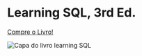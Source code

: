 # Learning SQL, 3rd Ed.

[Compre o Livro!](https://amzn.to/3WPddw1)

![Capa do livro learning SQL](https://m.media-amazon.com/images/I/41A-KL8Y1vL._SX379_BO1,204,203,200_.jpg)
